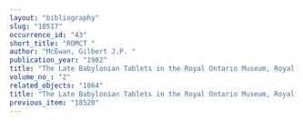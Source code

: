```yaml
---
layout: "bibliography"
slug: "18517"
occurrence_id: "43"
short_title: "ROMCT "
author: "McEwan, Gilbert J.P. "
publication_year: "1982"
title: "The Late Babylonian Tablets in the Royal Ontario Museum, Royal Ontario Museum Cuneiform Texts, Vol. II (Toronto)"
volume_no_: "2"
related_objects: "1864"
title: "The Late Babylonian Tablets in the Royal Ontario Museum, Royal Ontario Museum Cuneiform Texts, Vol. II (Toronto)"
previous_item: "18520"
---
```

